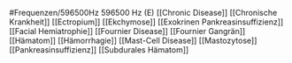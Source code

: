 #Frequenzen/596500Hz
596500 Hz (E)
[[Chronic Disease]]
[[Chronische Krankheit]]
[[Ectropium]]
[[Ekchymose]]
[[Exokrinen Pankreasinsuffizienz]]
[[Facial Hemiatrophie]]
[[Fournier Disease]]
[[Fournier Gangrän]]
[[Hämatom]]
[[Hämorrhagie]]
[[Mast-Cell Disease]]
[[Mastozytose]]
[[Pankreasinsuffizienz]]
[[Subdurales Hämatom]]
